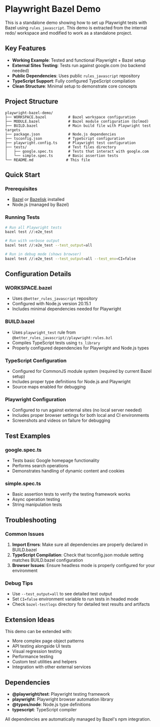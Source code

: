 # Playwright Bazel Demo

This is a standalone demo showing how to set up Playwright tests with Bazel using `rules_javascript`. This demo is extracted from the internal redo/ workspace and modified to work as a standalone project.

## Key Features

- **Working Example**: Tested and functional Playwright + Bazel setup
- **External Sites Testing**: Tests run against google.com (no backend needed)
- **Public Dependencies**: Uses public `rules_javascript` repository
- **TypeScript Support**: Fully configured TypeScript compilation
- **Clean Structure**: Minimal setup to demonstrate core concepts

## Project Structure

```
playwright-bazel-demo/
├── WORKSPACE.bazel          # Bazel workspace configuration
├── MODULE.bazel             # Bazel module configuration (bzlmod)
├── BUILD.bazel              # Main build file with Playwright test targets
├── package.json             # Node.js dependencies
├── tsconfig.json            # TypeScript configuration
├── playwright.config.ts     # Playwright test configuration
├── tests/                   # Test files directory
│   ├── google.spec.ts       # Tests that interact with google.com
│   └── simple.spec.ts       # Basic assertion tests
└── README.md               # This file
```

## Quick Start

### Prerequisites

- [Bazel](https://bazel.build/install) or [Bazelisk](https://github.com/bazelbuild/bazelisk) installed
- Node.js (managed by Bazel)

### Running Tests

```bash
# Run all Playwright tests
bazel test //:e2e_test

# Run with verbose output
bazel test //:e2e_test --test_output=all

# Run in debug mode (shows browser)
bazel test //:e2e_test --test_output=all --test_env=CI=false
```

## Configuration Details

### WORKSPACE.bazel

- Uses `@better_rules_javascript` repository
- Configured with Node.js version 20.15.1
- Includes minimal dependencies needed for Playwright

### BUILD.bazel

- Uses `playwright_test` rule from `@better_rules_javascript//playwright:rules.bzl`
- Compiles TypeScript tests using `ts_library`
- Properly configured dependencies for Playwright and Node.js types

### TypeScript Configuration

- Configured for CommonJS module system (required by current Bazel setup)
- Includes proper type definitions for Node.js and Playwright
- Source maps enabled for debugging

### Playwright Configuration

- Configured to run against external sites (no local server needed)
- Includes proper browser settings for both local and CI environments
- Screenshots and videos on failure for debugging

## Test Examples

### google.spec.ts

- Tests basic Google homepage functionality
- Performs search operations
- Demonstrates handling of dynamic content and cookies

### simple.spec.ts

- Basic assertion tests to verify the testing framework works
- Async operation testing
- String manipulation tests

## Troubleshooting

### Common Issues

1. **Import Errors**: Make sure all dependencies are properly declared in BUILD.bazel
2. **TypeScript Compilation**: Check that tsconfig.json module setting matches BUILD.bazel configuration
3. **Browser Issues**: Ensure headless mode is properly configured for your environment

### Debug Tips

- Use `--test_output=all` to see detailed test output
- Set `CI=false` environment variable to run tests in headed mode
- Check `bazel-testlogs` directory for detailed test results and artifacts

## Extension Ideas

This demo can be extended with:

- More complex page object patterns
- API testing alongside UI tests
- Visual regression testing
- Performance testing
- Custom test utilities and helpers
- Integration with other external services

## Dependencies

- **@playwright/test**: Playwright testing framework
- **playwright**: Playwright browser automation library
- **@types/node**: Node.js type definitions
- **typescript**: TypeScript compiler

All dependencies are automatically managed by Bazel's npm integration.
